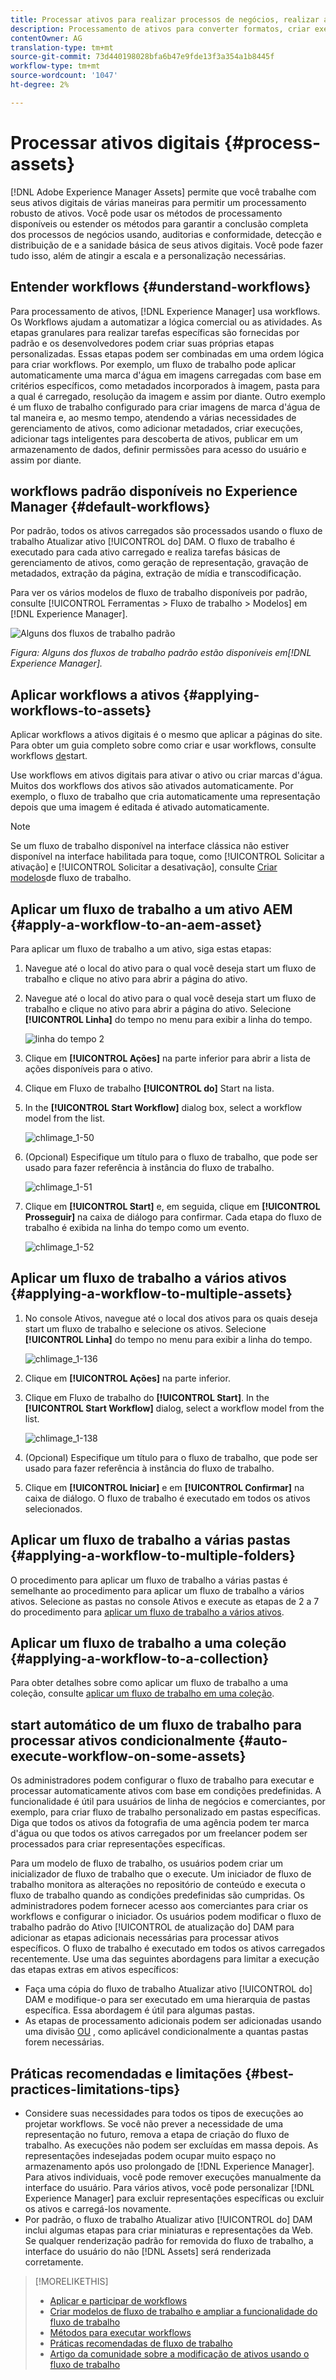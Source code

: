 ```yaml
---
title: Processar ativos para realizar processos de negócios, realizar auditorias, atingir a conformidade e manter a sanidade básica
description: Processamento de ativos para converter formatos, criar execuções, gerenciar ativos, validar ativos e executar workflows.
contentOwner: AG
translation-type: tm+mt
source-git-commit: 73d440198028bfa6b47e9fde13f3a354a1b8445f
workflow-type: tm+mt
source-wordcount: '1047'
ht-degree: 2%

---
```



# Processar ativos digitais {#process-assets}

[!DNL Adobe Experience Manager Assets] permite que você trabalhe com seus ativos digitais de várias maneiras para permitir um processamento robusto de ativos. Você pode usar os métodos de processamento disponíveis ou estender os métodos para garantir a conclusão completa dos processos de negócios usando, auditorias e conformidade, detecção e distribuição de e a sanidade básica de seus ativos digitais. Você pode fazer tudo isso, além de atingir a escala e a personalização necessárias.

## Entender workflows {#understand-workflows}

Para processamento de ativos, [!DNL Experience Manager] usa workflows. Os Workflows ajudam a automatizar a lógica comercial ou as atividades. As etapas granulares para realizar tarefas específicas são fornecidas por padrão e os desenvolvedores podem criar suas próprias etapas personalizadas. Essas etapas podem ser combinadas em uma ordem lógica para criar workflows. Por exemplo, um fluxo de trabalho pode aplicar automaticamente uma marca d&#39;água em imagens carregadas com base em critérios específicos, como metadados incorporados à imagem, pasta para a qual é carregado, resolução da imagem e assim por diante. Outro exemplo é um fluxo de trabalho configurado para criar imagens de marca d&#39;água de tal maneira e, ao mesmo tempo, atendendo a várias necessidades de gerenciamento de ativos, como adicionar metadados, criar execuções, adicionar tags inteligentes para descoberta de ativos, publicar em um armazenamento de dados, definir permissões para acesso do usuário e assim por diante.

## workflows padrão disponíveis no Experience Manager {#default-workflows}

Por padrão, todos os ativos carregados são processados usando o fluxo de trabalho Atualizar ativo [!UICONTROL do] DAM. O fluxo de trabalho é executado para cada ativo carregado e realiza tarefas básicas de gerenciamento de ativos, como geração de representação, gravação de metadados, extração da página, extração de mídia e transcodificação.

Para ver os vários modelos de fluxo de trabalho disponíveis por padrão, consulte [!UICONTROL Ferramentas > Fluxo de trabalho > Modelos] em [!DNL Experience Manager].

![Alguns dos fluxos de trabalho padrão](assets/aem-default-workflows.png)

*Figura: Alguns dos fluxos de trabalho padrão estão disponíveis em[!DNL Experience Manager].*

## Aplicar workflows a ativos {#applying-workflows-to-assets}

Aplicar workflows a ativos digitais é o mesmo que aplicar a páginas do site. Para obter um guia completo sobre como criar e usar workflows, consulte workflows [de](/help/sites-authoring/workflows-participating.md)start.

Use workflows em ativos digitais para ativar o ativo ou criar marcas d&#39;água. Muitos dos workflows dos ativos são ativados automaticamente. Por exemplo, o fluxo de trabalho que cria automaticamente uma representação depois que uma imagem é editada é ativado automaticamente.

>[!NOTE]
>
>Se um fluxo de trabalho disponível na interface clássica não estiver disponível na interface habilitada para toque, como [!UICONTROL Solicitar a ativação] e [!UICONTROL Solicitar a desativação], consulte [Criar modelos](/help/sites-developing/workflows-models.md#make-workflow-models-available-in-touchui)de fluxo de trabalho.

## Aplicar um fluxo de trabalho a um ativo AEM {#apply-a-workflow-to-an-aem-asset}

<!-- 
TBD: Add animated GIF for these steps instead of all these screenshots.
-->

Para aplicar um fluxo de trabalho a um ativo, siga estas etapas:

1. Navegue até o local do ativo para o qual você deseja start um fluxo de trabalho e clique no ativo para abrir a página do ativo.

1. Navegue até o local do ativo para o qual você deseja start um fluxo de trabalho e clique no ativo para abrir a página do ativo. Selecione **[!UICONTROL Linha]** do tempo no menu para exibir a linha do tempo.

   ![linha do tempo 2](assets/timeline-2.png)

1. Clique em **[!UICONTROL Ações]** na parte inferior para abrir a lista de ações disponíveis para o ativo.

1. Clique em Fluxo de trabalho **[!UICONTROL do]** Start na lista.

1. In the **[!UICONTROL Start Workflow]** dialog box, select a workflow model from the list.

   ![chlimage_1-50](assets/chlimage_1-50.png)

1. (Opcional) Especifique um título para o fluxo de trabalho, que pode ser usado para fazer referência à instância do fluxo de trabalho.

   ![chlimage_1-51](assets/chlimage_1-51.png)

1. Clique em **[!UICONTROL Start]** e, em seguida, clique em **[!UICONTROL Prosseguir]** na caixa de diálogo para confirmar. Cada etapa do fluxo de trabalho é exibida na linha do tempo como um evento.

   ![chlimage_1-52](assets/chlimage_1-52.png)

## Aplicar um fluxo de trabalho a vários ativos {#applying-a-workflow-to-multiple-assets}

1. No console Ativos, navegue até o local dos ativos para os quais deseja start um fluxo de trabalho e selecione os ativos. Selecione **[!UICONTROL Linha]** do tempo no menu para exibir a linha do tempo.

   ![chlimage_1-136](assets/chlimage_1-136.png)

1. Clique em **[!UICONTROL Ações]** na parte inferior.

1. Clique em Fluxo de trabalho do **[!UICONTROL Start]**. In the **[!UICONTROL Start Workflow]** dialog, select a workflow model from the list.

   ![chlimage_1-138](assets/chlimage_1-138.png)

1. (Opcional) Especifique um título para o fluxo de trabalho, que pode ser usado para fazer referência à instância do fluxo de trabalho.

1. Clique em **[!UICONTROL Iniciar]** e em **[!UICONTROL Confirmar]** na caixa de diálogo. O fluxo de trabalho é executado em todos os ativos selecionados.

## Aplicar um fluxo de trabalho a várias pastas {#applying-a-workflow-to-multiple-folders}

O procedimento para aplicar um fluxo de trabalho a várias pastas é semelhante ao procedimento para aplicar um fluxo de trabalho a vários ativos. Selecione as pastas no console Ativos e execute as etapas de 2 a 7 do procedimento para [aplicar um fluxo de trabalho a vários ativos](assets-workflow.md#applying-a-workflow-to-multiple-assets).

## Aplicar um fluxo de trabalho a uma coleção {#applying-a-workflow-to-a-collection}

Para obter detalhes sobre como aplicar um fluxo de trabalho a uma coleção, consulte [aplicar um fluxo de trabalho em uma coleção](managing-collections-touch-ui.md#running-a-workflow-on-a-collection).

## start automático de um fluxo de trabalho para processar ativos condicionalmente {#auto-execute-workflow-on-some-assets}

Os administradores podem configurar o fluxo de trabalho para executar e processar automaticamente ativos com base em condições predefinidas. A funcionalidade é útil para usuários de linha de negócios e comerciantes, por exemplo, para criar fluxo de trabalho personalizado em pastas específicas. Diga que todos os ativos da fotografia de uma agência podem ter marca d&#39;água ou que todos os ativos carregados por um freelancer podem ser processados para criar representações específicas.

Para um modelo de fluxo de trabalho, os usuários podem criar um inicializador de fluxo de trabalho que o execute. Um iniciador de fluxo de trabalho monitora as alterações no repositório de conteúdo e executa o fluxo de trabalho quando as condições predefinidas são cumpridas. Os administradores podem fornecer acesso aos comerciantes para criar os workflows e configurar o iniciador. Os usuários podem modificar o fluxo de trabalho padrão do Ativo [!UICONTROL de atualização do] DAM para adicionar as etapas adicionais necessárias para processar ativos específicos. O fluxo de trabalho é executado em todos os ativos carregados recentemente. Use uma das seguintes abordagens para limitar a execução das etapas extras em ativos específicos:

* Faça uma cópia do fluxo de trabalho Atualizar ativo [!UICONTROL do] DAM e modifique-o para ser executado em uma hierarquia de pastas específica. Essa abordagem é útil para algumas pastas.
* As etapas de processamento adicionais podem ser adicionadas usando uma divisão [OU](/help/sites-developing/workflows-step-ref.md#or-split) , como aplicável condicionalmente a quantas pastas forem necessárias.

## Práticas recomendadas e limitações {#best-practices-limitations-tips}

* Considere suas necessidades para todos os tipos de execuções ao projetar workflows. Se você não prever a necessidade de uma representação no futuro, remova a etapa de criação do fluxo de trabalho. As execuções não podem ser excluídas em massa depois. As representações indesejadas podem ocupar muito espaço no armazenamento após uso prolongado de [!DNL Experience Manager]. Para ativos individuais, você pode remover execuções manualmente da interface do usuário. Para vários ativos, você pode personalizar [!DNL Experience Manager] para excluir representações específicas ou excluir os ativos e carregá-los novamente.
* Por padrão, o fluxo de trabalho Atualizar ativo [!UICONTROL do] DAM inclui algumas etapas para criar miniaturas e representações da Web. Se qualquer renderização padrão for removida do fluxo de trabalho, a interface do usuário do não [!DNL Assets] será renderizada corretamente.

>[!MORELIKETHIS]
>
>* [Aplicar e participar de workflows](/help/sites-authoring/workflows.md)
>* [Criar modelos de fluxo de trabalho e ampliar a funcionalidade do fluxo de trabalho](/help/sites-developing/workflows.md)
>* [Métodos para executar workflows](/help/sites-administering/workflows-starting.md)
>* [Práticas recomendadas de fluxo de trabalho](/help/sites-developing/workflows-best-practices.md)
>* [Artigo da comunidade sobre a modificação de ativos usando o fluxo de trabalho](https://helpx.adobe.com/experience-manager/using/modify_asset_workflow.html)

